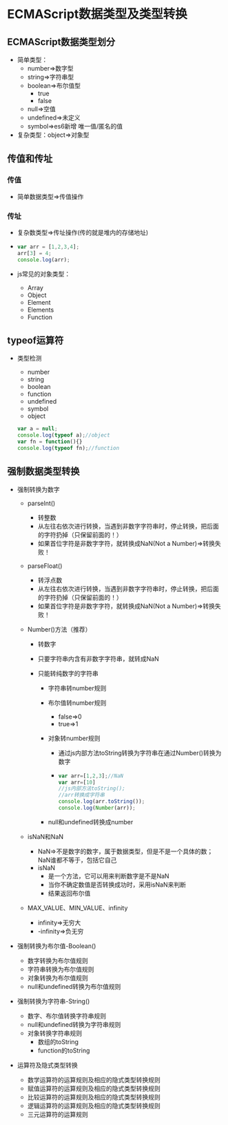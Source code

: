 # ECMAScript数据类型及类型转换

## ECMAScript数据类型划分

- 简单类型：
  - number&rArr;数字型
  - string&rArr;字符串型
  - boolean&rArr;布尔值型
    - true
    - false
  - null&rArr;空值
  - undefined&rArr;未定义
  - symbol&rArr;es6新增 唯一值/匿名的值
- 复杂类型：object&rArr;对象型

## 传值和传址

### 传值

- 简单数据类型&rArr;传值操作

### 传址

- 复杂数类型&rArr;传址操作(传的就是堆内的存储地址)

- ```javascript
  var arr = [1,2,3,4];
  arr[3] = 4;
  console.log(arr);
  ```

- js常见的对象类型：
  - Array
  - Object
  - Element
  - Elements
  - Function

## typeof运算符

- 类型检测
  - number
  - string
  - boolean
  - function
  - undefined
  - symbol
  - object

  ```javascript
  var a = null;
  console.log(typeof a);//object
  var fn = function(){}
  console.log(typeof fn);//function
  ```

## 强制数据类型转换

- 强制转换为数字
  - parselnt()

    - 转整数
    - 从左往右依次进行转换，当遇到非数字字符串时，停止转换，把后面的字符扔掉（只保留前面的！）
    - 如果首位字符是非数字字符，就转换成NaN(Not a  Number)&rArr;转换失败！

  - parseFloat()

    - 转浮点数
    - 从左往右依次进行转换，当遇到非数字字符串时，停止转换，把后面的字符扔掉（只保留前面的！）
    - 如果首位字符是非数字字符，就转换成NaN(Not a  Number)&rArr;转换失败！

  - Number()方法（推荐）
    
    - 转数字
    
    - 只要字符串内含有非数字字符串，就转成NaN
    
    - 只能转纯数字的字符串
    
      - 字符串转number规则
    
      - 布尔值转number规则
    
        - false&rArr;0
        - true&rArr;1
    
      - 对象转number规则
    
        - 通过js内部方法toString转换为字符串在通过Number()转换为数字
    
        - ```javascript
          var arr=[1,2,3];//NaN
          var arr=[10]
          //js内部方法toString();	
          //arr转换成字符串
          console.log(arr.toString());
          console.log(Number(arr));
          ```
    
      - null和undefined转换成number
    
  - isNaN和NaN

    - NaN&rArr;不是数字的数字，属于数据类型，但是不是一个具体的数；NaN谁都不等于，包括它自己
    - isNaN
      - 是一个方法，它可以用来判断数字是不是NaN
      - 当你不确定数值是否转换成功时，采用isNaN来判断
      - 结果返回布尔值

  - MAX_VALUE、MIN_VALUE、infinity

    - infinity&rArr;无穷大
    - -infinity&rArr;负无穷

- 强制转换为布尔值-Boolean()
  - 数字转换为布尔值规则
  - 字符串转换为布尔值规则
  - 对象转换为布尔值规则
  - null和undefined转换为布尔值规则

- 强制转换为字符串-String()
  - 数字、布尔值转换字符串规则
  - null和undefined转换为字符串规则
  - 对象转换字符串规则
    - 数组的toString
    - function的toString

- 运算符及隐式类型转换
  - 数学运算符的运算规则及相应的隐式类型转换规则
  - 赋值运算符的运算规则及相应的隐式类型转换规则
  - 比较运算符的运算规则及相应的隐式类型转换规则
  - 逻辑运算符的运算规则及相应的隐式类型转换规则
  - 三元运算符的运算规则



